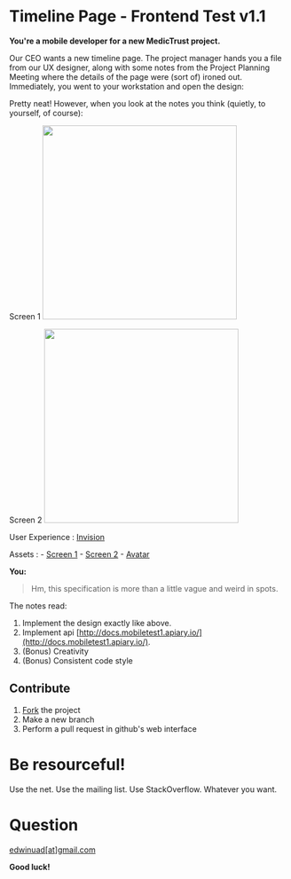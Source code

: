 # Timeline Page - Frontend Test v1.1

__You're a mobile developer for a new MedicTrust project.__

Our CEO wants a new timeline page. The project manager hands you a file from our UX designer, along with some notes from the Project Planning Meeting where the details of the page were (sort of) ironed out. Immediately, you went to your workstation and open the design:

Pretty neat! However, when you look at the notes you think (quietly, to yourself, of course):

Screen 1
<img src="https://raw.githubusercontent.com/medictrust/mobile-test/master/assets/image/screen1.png" height=350>

Screen 2
<img src="https://raw.githubusercontent.com/medictrust/mobile-test/master/assets/image/screen%202.png" height=350>

User Experience : [Invision](https://invis.io/U34LY9U7D)

Assets : 
	- [Screen 1](http://www.freeimages.com/photo/misty-morning-4-1384194)
    - [Screen 2](http://www.freeimages.com/photo/misty-morning-1375576)
    - [Avatar](http://uifaces.com/)

**You:**
> Hm, this specification is more than a little vague and weird in spots.

The notes read:

  1. Implement the design exactly like above.
  2. Implement api [http://docs.mobiletest1.apiary.io/](http://docs.mobiletest1.apiary.io/).
  3. (Bonus) Creativity
  4. (Bonus) Consistent code style

## Contribute
1. [Fork](https://github.com/medictrust/mobile-test.git) the project
2. Make a new branch
3. Perform a pull request in github's web interface

# Be resourceful!

Use the net. Use the mailing list. Use StackOverflow. Whatever you want.

# Question
[edwinuad[at]gmail.com](edwinuad@gmail.com)

**Good luck!**